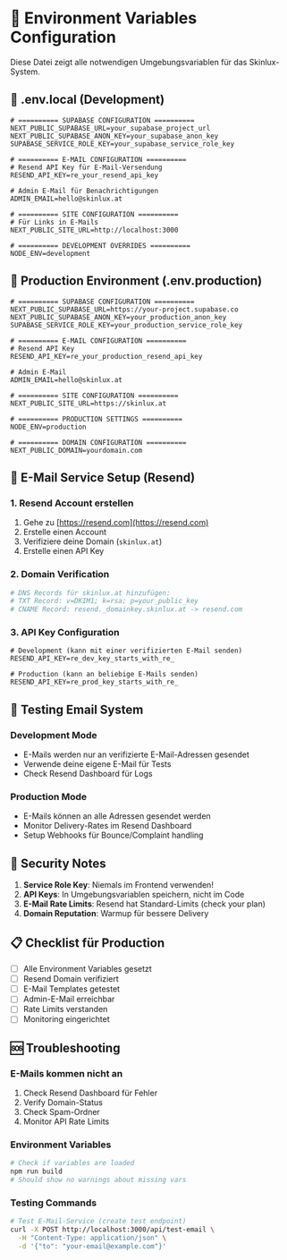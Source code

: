 # 🔧 Environment Variables Configuration

Diese Datei zeigt alle notwendigen Umgebungsvariablen für das Skinlux-System.

## 📁 .env.local (Development)

```env
# ========== SUPABASE CONFIGURATION ==========
NEXT_PUBLIC_SUPABASE_URL=your_supabase_project_url
NEXT_PUBLIC_SUPABASE_ANON_KEY=your_supabase_anon_key
SUPABASE_SERVICE_ROLE_KEY=your_supabase_service_role_key

# ========== E-MAIL CONFIGURATION ==========
# Resend API Key für E-Mail-Versendung
RESEND_API_KEY=re_your_resend_api_key

# Admin E-Mail für Benachrichtigungen
ADMIN_EMAIL=hello@skinlux.at

# ========== SITE CONFIGURATION ==========
# Für Links in E-Mails
NEXT_PUBLIC_SITE_URL=http://localhost:3000

# ========== DEVELOPMENT OVERRIDES ==========
NODE_ENV=development
```

## 🚀 Production Environment (.env.production)

```env
# ========== SUPABASE CONFIGURATION ==========
NEXT_PUBLIC_SUPABASE_URL=https://your-project.supabase.co
NEXT_PUBLIC_SUPABASE_ANON_KEY=your_production_anon_key
SUPABASE_SERVICE_ROLE_KEY=your_production_service_role_key

# ========== E-MAIL CONFIGURATION ==========
# Resend API Key
RESEND_API_KEY=re_your_production_resend_api_key

# Admin E-Mail
ADMIN_EMAIL=hello@skinlux.at

# ========== SITE CONFIGURATION ==========
NEXT_PUBLIC_SITE_URL=https://skinlux.at

# ========== PRODUCTION SETTINGS ==========
NODE_ENV=production

# ========== DOMAIN CONFIGURATION ==========
NEXT_PUBLIC_DOMAIN=yourdomain.com
```

## 📧 E-Mail Service Setup (Resend)

### 1. Resend Account erstellen
1. Gehe zu [https://resend.com](https://resend.com)
2. Erstelle einen Account
3. Verifiziere deine Domain (`skinlux.at`)
4. Erstelle einen API Key

### 2. Domain Verification
```bash
# DNS Records für skinlux.at hinzufügen:
# TXT Record: v=DKIM1; k=rsa; p=your_public_key
# CNAME Record: resend._domainkey.skinlux.at -> resend.com
```

### 3. API Key Configuration
```env
# Development (kann mit einer verifizierten E-Mail senden)
RESEND_API_KEY=re_dev_key_starts_with_re_

# Production (kann an beliebige E-Mails senden)
RESEND_API_KEY=re_prod_key_starts_with_re_
```

## 🧪 Testing Email System

### Development Mode
- E-Mails werden nur an verifizierte E-Mail-Adressen gesendet
- Verwende deine eigene E-Mail für Tests
- Check Resend Dashboard für Logs

### Production Mode
- E-Mails können an alle Adressen gesendet werden
- Monitor Delivery-Rates im Resend Dashboard
- Setup Webhooks für Bounce/Complaint handling

## 🔐 Security Notes

1. **Service Role Key**: Niemals im Frontend verwenden!
2. **API Keys**: In Umgebungsvariablen speichern, nicht im Code
3. **E-Mail Rate Limits**: Resend hat Standard-Limits (check your plan)
4. **Domain Reputation**: Warmup für bessere Delivery

## 📋 Checklist für Production

- [ ] Alle Environment Variables gesetzt
- [ ] Resend Domain verifiziert
- [ ] E-Mail Templates getestet
- [ ] Admin-E-Mail erreichbar
- [ ] Rate Limits verstanden
- [ ] Monitoring eingerichtet

## 🆘 Troubleshooting

### E-Mails kommen nicht an
1. Check Resend Dashboard für Fehler
2. Verify Domain-Status
3. Check Spam-Ordner
4. Monitor API Rate Limits

### Environment Variables
```bash
# Check if variables are loaded
npm run build
# Should show no warnings about missing vars
```

### Testing Commands
```bash
# Test E-Mail-Service (create test endpoint)
curl -X POST http://localhost:3000/api/test-email \
  -H "Content-Type: application/json" \
  -d '{"to": "your-email@example.com"}'
``` 